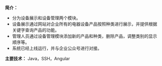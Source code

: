 **简介：**

 - 分为设备展示和设备管理两个模块。
 - 设备展示通过网站对企业所有的电器设备产品按照种类进行展示，并提供根据关键字查询产品的功能。
 - 管理人员通过设备管理模块添加新的产品和种类，删除产品，调整类别的显示顺序等。
 - 系统已经上线运行，并与企业公众号进行对接。

**主要技术：** Java，SSH，Angular
